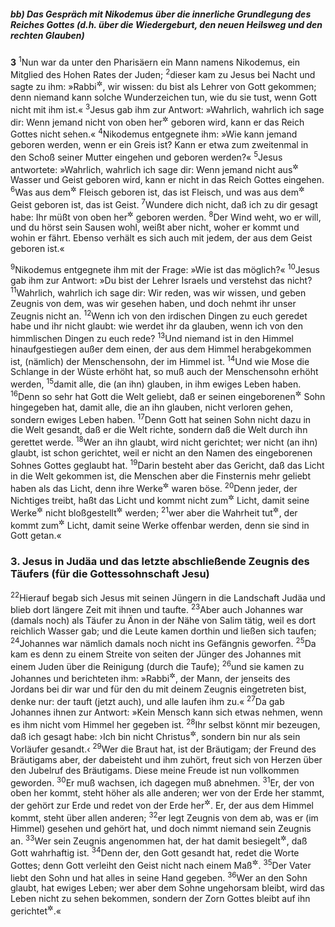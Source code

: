 ##### bb) Das Gespräch mit Nikodemus über die innerliche Grundlegung des Reiches Gottes (d.h. über die Wiedergeburt, den neuen Heilsweg und den rechten Glauben)

__3__
<sup>1</sup>Nun war da unter den Pharisäern ein Mann namens Nikodemus, ein Mitglied des Hohen Rates der Juden;
<sup>2</sup>dieser kam zu Jesus bei Nacht und sagte zu ihm: »Rabbi<sup title="= Meister">&#x2732;</sup>, wir wissen: du bist als Lehrer von Gott gekommen; denn niemand kann solche Wunderzeichen tun, wie du sie tust, wenn Gott nicht mit ihm ist.«
<sup>3</sup>Jesus gab ihm zur Antwort: »Wahrlich, wahrlich ich sage dir: Wenn jemand nicht von oben her<sup title="oder: von neuem">&#x2732;</sup> geboren wird, kann er das Reich Gottes nicht sehen.«
<sup>4</sup>Nikodemus entgegnete ihm: »Wie kann jemand geboren werden, wenn er ein Greis ist? Kann er etwa zum zweitenmal in den Schoß seiner Mutter eingehen und geboren werden?«
<sup>5</sup>Jesus antwortete: »Wahrlich, wahrlich ich sage dir: Wenn jemand nicht aus<sup title="oder: durch">&#x2732;</sup> Wasser und Geist geboren wird, kann er nicht in das Reich Gottes eingehen.
<sup>6</sup>Was aus dem<sup title="oder: vom">&#x2732;</sup> Fleisch geboren ist, das ist Fleisch, und was aus dem<sup title="oder: vom">&#x2732;</sup> Geist geboren ist, das ist Geist.
<sup>7</sup>Wundere dich nicht, daß ich zu dir gesagt habe: Ihr müßt von oben her<sup title="oder: von neuem">&#x2732;</sup> geboren werden.
<sup>8</sup>Der Wind weht, wo er will, und du hörst sein Sausen wohl, weißt aber nicht, woher er kommt und wohin er fährt. Ebenso verhält es sich auch mit jedem, der aus dem Geist geboren ist.«

<sup>9</sup>Nikodemus entgegnete ihm mit der Frage: »Wie ist das möglich?«
<sup>10</sup>Jesus gab ihm zur Antwort: »Du bist der Lehrer Israels und verstehst das nicht?
<sup>11</sup>Wahrlich, wahrlich ich sage dir: Wir reden, was wir wissen, und geben Zeugnis von dem, was wir gesehen haben, und doch nehmt ihr unser Zeugnis nicht an.
<sup>12</sup>Wenn ich von den irdischen Dingen zu euch geredet habe und ihr nicht glaubt: wie werdet ihr da glauben, wenn ich von den himmlischen Dingen zu euch rede?
<sup>13</sup>Und niemand ist in den Himmel hinaufgestiegen außer dem einen, der aus dem Himmel herabgekommen ist, (nämlich) der Menschensohn, der im Himmel ist.
<sup>14</sup>Und wie Mose die Schlange in der Wüste erhöht hat, so muß auch der Menschensohn erhöht werden,
<sup>15</sup>damit alle, die (an ihn) glauben, in ihm ewiges Leben haben.
<sup>16</sup>Denn so sehr hat Gott die Welt geliebt, daß er seinen eingeborenen<sup title="= einzigen">&#x2732;</sup> Sohn hingegeben hat, damit alle, die an ihn glauben, nicht verloren gehen, sondern ewiges Leben haben.
<sup>17</sup>Denn Gott hat seinen Sohn nicht dazu in die Welt gesandt, daß er die Welt richte, sondern daß die Welt durch ihn gerettet werde.
<sup>18</sup>Wer an ihn glaubt, wird nicht gerichtet; wer nicht (an ihn) glaubt, ist schon gerichtet, weil er nicht an den Namen des eingeborenen Sohnes Gottes geglaubt hat.
<sup>19</sup>Darin besteht aber das Gericht, daß das Licht in die Welt gekommen ist, die Menschen aber die Finsternis mehr geliebt haben als das Licht, denn ihre Werke<sup title="d.h. ihr ganzes Tun">&#x2732;</sup> waren böse.
<sup>20</sup>Denn jeder, der Nichtiges treibt, haßt das Licht und kommt nicht zum<sup title="oder: an das">&#x2732;</sup> Licht, damit seine Werke<sup title="d.h. sein ganzes Tun">&#x2732;</sup> nicht bloßgestellt<sup title="oder: aufgedeckt">&#x2732;</sup> werden;
<sup>21</sup>wer aber die Wahrheit tut<sup title="oder: übt">&#x2732;</sup>, der kommt zum<sup title="oder: an das">&#x2732;</sup> Licht, damit seine Werke offenbar werden, denn sie sind in Gott getan.«

### 3. Jesus in Judäa und das letzte abschließende Zeugnis des Täufers (für die Gottessohnschaft Jesu)

<sup>22</sup>Hierauf begab sich Jesus mit seinen Jüngern in die Landschaft Judäa und blieb dort längere Zeit mit ihnen und taufte.
<sup>23</sup>Aber auch Johannes war (damals noch) als Täufer zu Änon in der Nähe von Salim tätig, weil es dort reichlich Wasser gab; und die Leute kamen dorthin und ließen sich taufen;
<sup>24</sup>Johannes war nämlich damals noch nicht ins Gefängnis geworfen.
<sup>25</sup>Da kam es denn zu einem Streite von seiten der Jünger des Johannes mit einem Juden über die Reinigung (durch die Taufe);
<sup>26</sup>und sie kamen zu Johannes und berichteten ihm: »Rabbi<sup title="= Meister">&#x2732;</sup>, der Mann, der jenseits des Jordans bei dir war und für den du mit deinem Zeugnis eingetreten bist, denke nur: der tauft (jetzt auch), und alle laufen ihm zu.«
<sup>27</sup>Da gab Johannes ihnen zur Antwort: »Kein Mensch kann sich etwas nehmen, wenn es ihm nicht vom Himmel her gegeben ist.
<sup>28</sup>Ihr selbst könnt mir bezeugen, daß ich gesagt habe: ›Ich bin nicht Christus<sup title="= der Messias">&#x2732;</sup>, sondern bin nur als sein Vorläufer gesandt.‹
<sup>29</sup>Wer die Braut hat, ist der Bräutigam; der Freund des Bräutigams aber, der dabeisteht und ihm zuhört, freut sich von Herzen über den Jubelruf des Bräutigams. Diese meine Freude ist nun vollkommen geworden.
<sup>30</sup>Er muß wachsen, ich dagegen muß abnehmen.
<sup>31</sup>Er, der von oben her kommt, steht höher als alle anderen; wer von der Erde her stammt, der gehört zur Erde und redet von der Erde her<sup title="d.h. was irdisch ist">&#x2732;</sup>. Er, der aus dem Himmel kommt, steht über allen anderen;
<sup>32</sup>er legt Zeugnis von dem ab, was er (im Himmel) gesehen und gehört hat, und doch nimmt niemand sein Zeugnis an.
<sup>33</sup>Wer sein Zeugnis angenommen hat, der hat damit besiegelt<sup title="= bestätigt">&#x2732;</sup>, daß Gott wahrhaftig ist.
<sup>34</sup>Denn der, den Gott gesandt hat, redet die Worte Gottes; denn Gott verleiht den Geist nicht nach einem Maß<sup title="d.h. vielmehr in unbegrenzter Fülle">&#x2732;</sup>.
<sup>35</sup>Der Vater liebt den Sohn und hat alles in seine Hand gegeben.
<sup>36</sup>Wer an den Sohn glaubt, hat ewiges Leben; wer aber dem Sohne ungehorsam bleibt, wird das Leben nicht zu sehen bekommen, sondern der Zorn Gottes bleibt auf ihn gerichtet<sup title="= bleibt über ihm">&#x2732;</sup>.«
